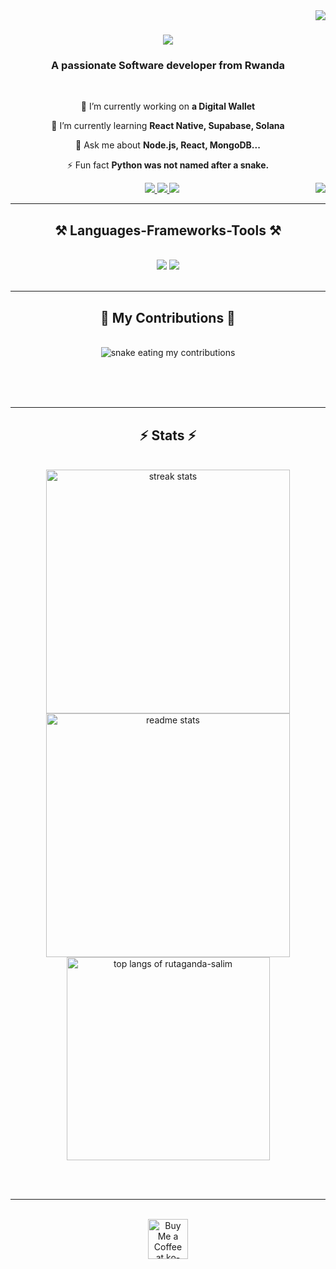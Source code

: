 <img align="right" src="https://visitor-badge.laobi.icu/badge?page_id=rutaganda-salim.rutaganda-salim" />

<h1 align="center">
    <img src="https://readme-typing-svg.herokuapp.com/?font=Righteous&size=35&center=true&vCenter=true&width=500&height=70&duration=4000&lines=Hi+There!+👋;+I'm+Salim+Rutaganda!+;+A+Frontend+Developer!+;A+Backend+Developer!+;A+Mobile+Developer!+;+A+Web3+Developer!;" />
</h1>

<h3 align="center">A passionate Software developer from Rwanda </h3>



<br/>

<div align="center">
 
 🔭 I’m currently working on **a Digital Wallet**
 
 🌱 I’m currently learning **React Native, Supabase, Solana**

💬 Ask me about **Node.js, React, MongoDB...**

⚡ Fun fact **Python was not named after a snake.**

 </div>
 
<div align="center"> 
    <img align="right" src="https://img.shields.io/badge/ChatGPT-74aa9c?style=for-the-badge&logo=openai&logoColor=white" />
  <a href="mailto:rutagandasalim@gmail.com">
    <img src="https://img.shields.io/badge/Gmail-333333?style=for-the-badge&logo=gmail&logoColor=red" />
  </a>
  <a href="https://discord.com/users/salim_008_73292" target="_blank"> <img src="https://img.shields.io/badge/Discord-7289DA?style=for-the-badge&logo=discord&logoColor=white" target="_blank" /> </a>
  <a href="https://salim-rut.vercel.app" target="_blank">
     <img src="https://img.shields.io/badge/Portfolio-FF5722?style=for-the-badge&logo=todoist&logoColor=white" target="_blank" /> <!-- sqlite, safari, google-chrome are other good icon options -->
  </a>
</div>

 <hr/>
 
<h2 align="center">⚒️ Languages-Frameworks-Tools ⚒️</h2>
<br/>
<div align="center">
    <img src="https://skillicons.dev/icons?i=react,bootstrap,mui,html,css,github,figma,tailwind,cpp,svelte,go,vercel" />
    <img src="https://skillicons.dev/icons?i=nodejs,python,javascript,typescript,express,supabase,mongodb,c,java,nextjs,mysql,vue,postman,vscode,redux" /><br>
</div>

<br/>
<hr/>

<div align="center">
  <h2>🐍 My Contributions 🐍</h2>
  <br>
  <img alt="snake eating my contributions" src="https://raw.githubusercontent.com/rutaganda-salim/rutaganda-salim/output/github-contribution-grid-snake.svg" />
  
  <br/><br/><br/>
</div>

<hr/>

<h2 align="center">⚡ Stats ⚡</h2>
<br>
<div align=center>
  <img width=390 src="https://streak-stats.demolab.com/?user=rutaganda-salim&count_private=true&theme=react&border_radius=10" alt="streak stats"/>
  <img width=390 src="https://github-readme-stats.vercel.app/api?username=rutaganda-salim&count_private=true&show_icons=true&theme=react&rank_icon=github&border_radius=10" alt="readme stats" />
  <br/>
<img width=325 align="center" src="https://github-readme-stats.vercel.app/api/top-langs/?username=rutaganda-salim&hide=HTML&langs\_count=8&layout=compact&theme=react&border\_radius=10&size\_weight=0.5&count\_weight=0.5" alt="top langs of rutaganda-salim" />
</div>

<br/><br/>

<hr/>

<br/>

<div align="center">
<a href='https://ko-fi.com/T6T0ZUPZR' target='_blank'><img height='64' style='border:0px;height:64px;' src='https://storage.ko-fi.com/cdn/kofi1.png?v=3' border='0' alt='Buy Me a Coffee at ko-fi.com' /></a>
</div>

<br/>

